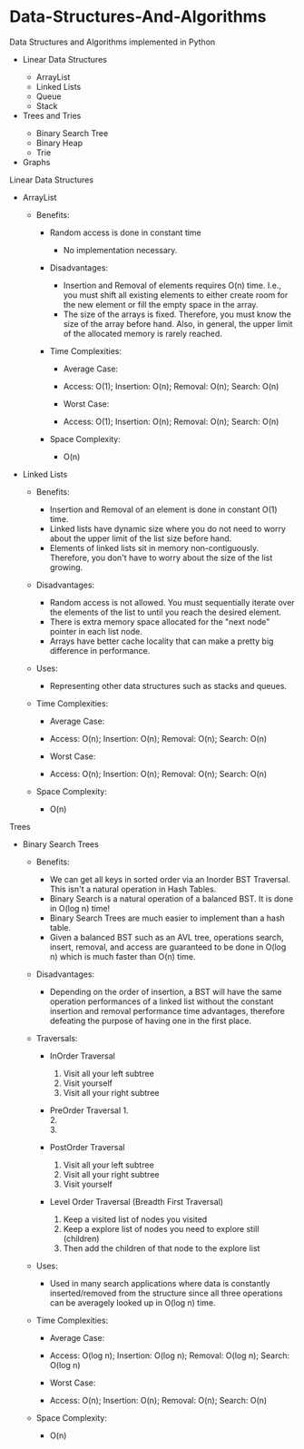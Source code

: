 # Data-Structures-And-Algorithms
Data Structures and Algorithms implemented in Python

<ul>
<li>Linear Data Structures</li>
  <ul>
    <li>ArrayList</li>
    <li>Linked Lists</li>
    <li>Queue</li>
    <li>Stack</li>
  </ul>
<li>Trees and Tries</li>
  <ul>
    <li>Binary Search Tree</li>
    <li>Binary Heap</li>
    <li>Trie</li>
  </ul>
<li>Graphs</li>
</ul>


Linear Data Structures
- ArrayList
    
  - Benefits:
    - Random access is done in constant time
      - No implementation necessary.
    
    - Disadvantages:
      - Insertion and Removal of elements requires O(n) time. I.e., you must shift all existing elements to either create room for the         new element or fill the empty space in the array.
      - The size of the arrays is fixed. Therefore, you must know the size of the array before hand. Also, in general, the upper limit         of the allocated memory is rarely reached.
    
    - Time Complexities:
      - Average Case:
      - Access: O(1); Insertion: O(n); Removal: O(n); Search: O(n)
      
      - Worst Case:
      - Access: O(1); Insertion: O(n); Removal: O(n); Search: O(n)
    
    - Space Complexity:
      - O(n)
      
- Linked Lists

  - Benefits: 
    - Insertion and Removal of an element is done in constant O(1) time. 
    - Linked lists have dynamic size where you do not need to worry about the upper limit of the list size before hand.
    - Elements of linked lists sit in memory non-contiguously. Therefore, you don't have to worry about the size of the list growing.
  
  - Disadvantages:
    - Random access is not allowed. You must sequentially iterate over the elements of the list to until you reach the desired element.
    - There is extra memory space allocated for the "next node" pointer in each list node.
    - Arrays have better cache locality that can make a pretty big difference in performance.
  
  - Uses:
    - Representing other data structures such as stacks and queues.
  
  - Time Complexities:
    - Average Case:
    - Access: O(n); Insertion: O(n); Removal: O(n); Search: O(n)
    
    - Worst Case:
    - Access: O(n); Insertion: O(n); Removal: O(n); Search: O(n)
  
  - Space Complexity:
    - O(n)

Trees
- Binary Search Trees
  
  - Benefits:
    - We can get all keys in sorted order via an Inorder BST Traversal. This isn't a natural operation in Hash Tables.
    - Binary Search is a natural operation of a balanced BST. It is done in O(log n) time! 
    - Binary Search Trees are much easier to implement than a hash table. 
    - Given a balanced BST such as an AVL tree, operations search, insert, removal, and access are guaranteed to be done in O(log n) 
      which is much faster than O(n) time.
  
  - Disadvantages:
    - Depending on the order of insertion, a BST will have the same operation performances of a linked list without the constant             insertion and removal performance time advantages, therefore defeating the purpose of having one in the first place. 
  
  - Traversals:
    - InOrder Traversal
      1.  Visit all your left subtree
      2.  Visit yourself
      3.  Visit all your right subtree
      
    - PreOrder Traversal
      1.  
      2.  
      3.  
    
    - PostOrder Traversal
      1.  Visit all your left subtree
      2.  Visit all your right subtree
      3.  Visit yourself
    
    - Level Order Traversal (Breadth First Traversal)
      1.  Keep a visited list of nodes you visited
      2.  Keep a explore list of nodes you need to explore still (children)
      3.  Then add the children of that node to the explore list
  
  - Uses:
    - Used in many search applications where data is constantly inserted/removed from the structure since all three operations can be       averagely looked up in O(log n) time.

  - Time Complexities:
    - Average Case:
    - Access: O(log n); Insertion: O(log n); Removal: O(log n); Search: O(log n)
    
    - Worst Case:
    - Access: O(n); Insertion: O(n); Removal: O(n); Search: O(n)
  
  - Space Complexity:
    - O(n)
